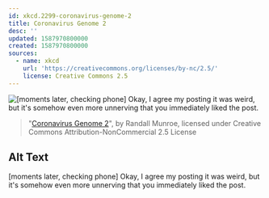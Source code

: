 ```yaml
---
id: xkcd.2299-coronavirus-genome-2
title: Coronavirus Genome 2
desc: ''
updated: 1587970800000
created: 1587970800000
sources:
  - name: xkcd
    url: 'https://creativecommons.org/licenses/by-nc/2.5/'
    license: Creative Commons 2.5
---
```

![\[moments later, checking phone\] Okay, I agree my posting it was weird, but it's somehow even more unnerving that you immediately liked the post.](https://imgs.xkcd.com/comics/coronavirus_genome_2.png)
> "[Coronavirus Genome 2](https://xkcd.com/2299/)", by Randall Munroe, licensed under Creative Commons Attribution-NonCommercial 2.5 License

## Alt Text
\[moments later, checking phone\] Okay, I agree my posting it was weird, but it's somehow even more unnerving that you immediately liked the post.
